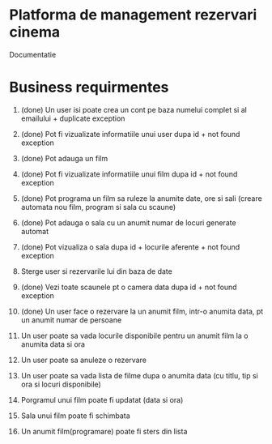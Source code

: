 # Platforma de management rezervari cinema
Documentatie

# Business requirmentes
1. (done) Un user isi poate crea un cont pe baza numelui complet si al emailului + duplicate exception
2. (done) Pot fi vizualizate informatiile unui user dupa id + not found exception
3. (done) Pot adauga un film 
4. (done) Pot fi vizualizate informatiile unui film dupa id + not found exception
5. (done) Pot programa un film sa ruleze la anumite date, ore si sali (creare automata nou film, program si sala cu scaune)
6. (done) Pot adauga o sala cu un anumit numar de locuri generate automat
7. (done) Pot vizualiza o sala dupa id + locurile aferente + not found exception
8. Sterge user si rezervarile lui din baza de date
9. (done) Vezi toate scaunele pt o camera data dupa id + not found exception
   
10. (done) Un user face o rezervare la un anumit film, intr-o anumita data, pt un anumit numar de persoane
11. Un user poate sa vada locurile disponibile pentru un anumit film la o anumita data si ora
12. Un user poate sa anuleze o rezervare
13. Un user poate sa vada lista de filme dupa o anumita data (cu titlu, tip si ora si locuri disponibile)
14. Porgramul unui film poate fi updatat (data si ora)
15. Sala unui film poate fi schimbata
16. Un anumit film(programare) poate fi sters din lista


